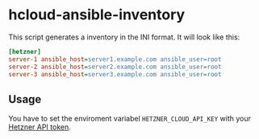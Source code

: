 # hcloud-ansible-inventory

This script generates a inventory in the INI format.
It will look like this:

```ini
[hetzner]
server-1 ansible_host=server1.example.com ansible_user=root
server-2 ansible_host=server2.example.com ansible_user=root
server-3 ansible_host=server3.example.com ansible_user=root
```

## Usage

You have to set the enviroment variabel `HETZNER_CLOUD_API_KEY` with your [Hetzner API token](https://docs.hetzner.cloud/#getting-started).

```sh

```